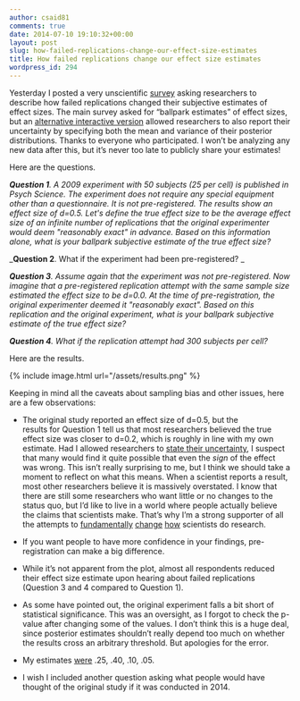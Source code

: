 ```yaml
---
author: csaid81
comments: true
date: 2014-07-10 19:10:32+00:00
layout: post
slug: how-failed-replications-change-our-effect-size-estimates
title: How failed replications change our effect size estimates
wordpress_id: 294
---
```


Yesterday I posted a very unscientific [survey](https://www.surveymonkey.com/s/H7NM96W) asking researchers to describe how failed replications changed their subjective estimates of effect sizes. The main survey asked for “ballpark estimates” of effect sizes, but an [alternative interactive version](http://csaid.shinyapps.io/survey/) allowed researchers to also report their uncertainty by specifying both the mean and variance of their posterior distributions. Thanks to everyone who participated. I won’t be analyzing any new data after this, but it’s never too late to publicly share your estimates!




Here are the questions. 




_**Question 1**. A 2009 experiment with 50 subjects (25 per cell) is published in Psych Science. The experiment does not require any special equipment other than a questionnaire. It is not pre-registered. The results show an effect size of d=0.5. Let's define the true effect size to be the average effect size of an infinite number of replications that the original experimenter would deem "reasonably exact" in advance. Based on this information alone, what is your ballpark subjective estimate of the true effect size?_




_**Question 2**. What if the experiment had been pre-registered? _




_**Question 3**. Assume again that the experiment was not pre-registered. Now imagine that a pre-registered replication attempt with the same sample size estimated the effect size to be d=0.0. At the time of pre-registration, the original experimenter deemed it "reasonably exact". Based on this replication and the original experiment, what is your ballpark subjective estimate of the true effect size?_




_**Question 4**. What if the replication attempt had 300 subjects per cell?_




Here are the results.



{% include image.html url="/assets/results.png"  %}


Keeping in mind all the caveats about sampling bias and other issues, here are a few observations:




  * The original study reported an effect size of d=0.5, but the results for Question 1 tell us that most researchers believed the true effect size was closer to d=0.2, which is roughly in line with my own estimate. Had I allowed researchers to [state their uncertainty](http://csaid.shinyapps.io/survey/), I suspect that many would find it quite possible that even the _sign_ of the effect was wrong. This isn’t really surprising to me, but I think we should take a moment to reflect on what this means. When a scientist reports a result, most other researchers believe it is massively overstated. I know that there are still some researchers who want little or no changes to the status quo, but I’d like to live in a world where people actually believe the claims that scientists make. That’s why I’m a strong supporter of all the attempts to [fundamentally](http://centerforopenscience.org/) [change](https://pubpeer.com/) [how](http://www.talyarkoni.org/blog/2013/03/12/the-truth-is-not-optional-five-bad-reasons-and-one-mediocre-one-for-defending-the-status-quo/) scientists do research.


  * If you want people to have more confidence in your findings, pre-registration can make a big difference.


  * While it’s not apparent from the plot, almost all respondents reduced their effect size estimate upon hearing about failed replications (Question 3 and 4 compared to Question 1).


  * As some have pointed out, the original experiment falls a bit short of statistical significance. This was an oversight, as I forgot to check the p-value after changing some of the values. I don’t think this is a huge deal, since posterior estimates shouldn’t really depend too much on whether the results cross an arbitrary threshold. But apologies for the error.


  * My estimates [were](https://twitter.com/Chris_Said/status/487041593422016512) .25, .40, .10, .05.


  * I wish I included another question asking what people would have thought of the original study if it was conducted in 2014.


